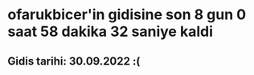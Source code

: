 # ofarukbicer'in gidisine son 8 gun 0 saat 58 dakika 32 saniye kaldi

## Gidis tarihi: 30.09.2022 :(